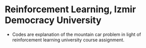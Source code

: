 # Reinforcement Learning, Izmir Democracy University
* Codes are explanation of the mountain car problem in light of reinforcement learning university course assignment.
